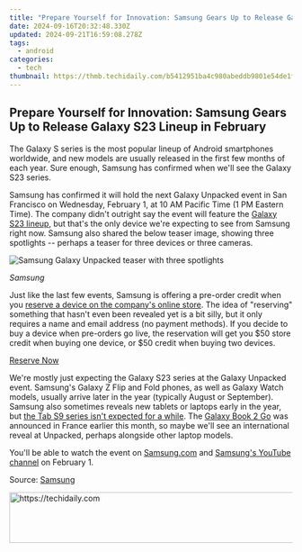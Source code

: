 ```yaml
---
title: "Prepare Yourself for Innovation: Samsung Gears Up to Release Galaxy S23 Lineup in February"
date: 2024-09-16T20:32:48.330Z
updated: 2024-09-21T16:59:08.278Z
tags:
  - android
categories:
  - tech
thumbnail: https://thmb.techidaily.com/b5412951ba4c980abeddb9801e54de1f43b896bc3e121a51c5e15daf74ce2873.jpg
---
```


## Prepare Yourself for Innovation: Samsung Gears Up to Release Galaxy S23 Lineup in February

The Galaxy S series is the most popular lineup of Android smartphones worldwide, and new models are usually released in the first few months of each year. Sure enough, Samsung has confirmed when we'll see the Galaxy S23 series.

 Samsung has confirmed it will hold the next Galaxy Unpacked event in San Francisco on Wednesday, February 1, at 10 AM Pacific Time (1 PM Eastern Time). The company didn't outright say the event will feature the [Galaxy S23 lineup](https://www.reviewgeek.com/126366/samsung-galaxy-s23-ultra/), but that's the only device we're expecting to see from Samsung right now. Samsung also shared the below teaser image, showing three spotlights -- perhaps a teaser for three devices or three cameras.

![Samsung Galaxy Unpacked teaser with three spotlights](https://static1.howtogeekimages.com/wordpress/wp-content/uploads/2023/01/Unpacked-2023_Static_Invite_2560x1440.jpg) 

_Samsung_

 Just like the last few events, Samsung is offering a pre-order credit when you [reserve a device on the company's online store](https://shop-links.co/link/?exclusive=1&publisher_slug=itechdaily19598&url=https%3A%2F%2Fclick.linksynergy.com%2Fdeeplink%3Fid%3D2QzUaswX1as%26mid%3D47773%26u1%3DUUhtgUeUpU202968%26murl%3Dhttps%253A%252F%252Fwww.samsung.com%252Fus%252Fsmartphones%252Fthe-next-galaxy%252Freserve%252F%26ourl%3Dhttps%253A%252F%252Fsamsung.com%252Fus%252Fsmartphones%252Fthe-next-galaxy%252Freserve%252F). The idea of "reserving" something that hasn't even been revealed yet is a bit silly, but it only requires a name and email address (no payment methods). If you decide to buy a device when pre-orders go live, the reservation will get you $50 store credit when buying one device, or $50 credit when buying two devices.

[Reserve Now](https://shop-links.co/link/?exclusive=1&publisher_slug=itechdaily19598&url=https%3A%2F%2Fclick.linksynergy.com%2Fdeeplink%3Fid%3D2QzUaswX1as%26mid%3D47773%26u1%3DUUhtgUeUpU202968%26murl%3Dhttps%253A%252F%252Fwww.samsung.com%252Fus%252Fsmartphones%252Fthe-next-galaxy%252Freserve%252F%26ourl%3Dhttps%253A%252F%252Fsamsung.com%252Fus%252Fsmartphones%252Fthe-next-galaxy%252Freserve%252F) 

 We're mostly just expecting the Galaxy S23 series at the Galaxy Unpacked event. Samsung's Galaxy Z Flip and Fold phones, as well as Galaxy Watch models, usually arrive later in the year (typically August or September). Samsung also sometimes reveals new tablets or laptops early in the year, but [the Tab S9 series isn't expected for a while](https://www.androidpolice.com/samsung-galaxy-tab-s9-launch-delayed/). The [Galaxy Book 2 Go](https://extra-support.techidaily.com/2024-approved-securing-smooth-airdrop-transfers-across-various-apple-devices/) was announced in France earlier this month, so maybe we'll see an international reveal at Unpacked, perhaps alongside other laptop models.

 You'll be able to watch the event on [Samsung.com](https://shop-links.co/link/?exclusive=1&publisher_slug=itechdaily19598&url=https%3A%2F%2Fclick.linksynergy.com%2Fdeeplink%3Fid%3D2QzUaswX1as%26mid%3D47773%26u1%3DUUhtgUeUpU202968%26murl%3Dhttps%253A%252F%252Fwww.samsung.com%252Fus%252F) and [Samsung's YouTube channel](https://www.anrdoezrs.net/links/3607085/type/dlg/sid/UUhtgUeUpU202968/https://www.youtube.com/@Samsung) on February 1.

 Source: [Samsung](https://shop-links.co/link/?exclusive=1&publisher_slug=itechdaily19598&url=https%3A%2F%2Fnews.samsung.com%2Fglobal%2Finvitation-galaxy-unpacked-2023-share-the-epic%3Futm%255Fsource%3Drss%26utm%255Fmedium%3Ddirect)

<ins class="adsbygoogle"
     style="display:block"
     data-ad-format="autorelaxed"
     data-ad-client="ca-pub-7571918770474297"
     data-ad-slot="1223367746"></ins>

<ins class="adsbygoogle"
     style="display:block"
     data-ad-client="ca-pub-7571918770474297"
     data-ad-slot="8358498916"
     data-ad-format="auto"
     data-full-width-responsive="true"></ins>



<!-- affiliate ads begin -->
<a href="https://appsumo.8odi.net/c/5597632/2044585/7443" target="_top" id="2044585">
  <img src="//a.impactradius-go.com/display-ad/7443-2044585" border="0" alt="https://techidaily.com" width="728" height="90"/>
</a>
<img height="0" width="0" src="https://appsumo.8odi.net/i/5597632/2044585/7443" style="position:absolute;visibility:hidden;" border="0" />
<!-- affiliate ads end -->


